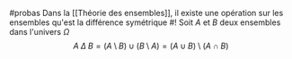 #probas
Dans la [[Théorie des ensembles]], il existe une opération sur les ensembles qu'est la différence symétrique #!
Soit $A$ et $B$ deux ensembles dans l'univers $\Omega$
$$ A\;\Delta\;B = (A \setminus B) \cup (B \setminus A) = (A \cup B) \setminus (A \cap B)$$
<!--ID: 1707587180889-->

